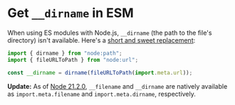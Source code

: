 # Get `__dirname` in ESM

When using ES modules with Node.js, `__dirname` (the path to the file's directory) isn't available. Here's a [short and sweet replacement](https://stackoverflow.com/a/50052194):

```js
import { dirname } from "node:path";
import { fileURLToPath } from "node:url";

const __dirname = dirname(fileURLToPath(import.meta.url));
```

**Update:** As of [Node 21.2.0](https://nodejs.org/en/blog/release/v21.2.0), `__filename` and `__dirname` are natively available as `import.meta.filename` and `import.meta.dirname`, respectively.
